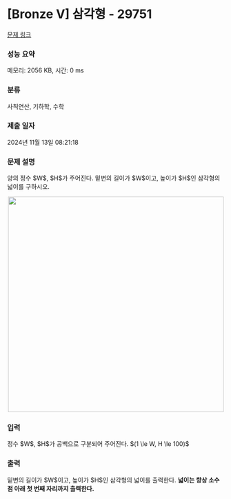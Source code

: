 # [Bronze V] 삼각형 - 29751 

[문제 링크](https://www.acmicpc.net/problem/29751) 

### 성능 요약

메모리: 2056 KB, 시간: 0 ms

### 분류

사칙연산, 기하학, 수학

### 제출 일자

2024년 11월 13일 08:21:18

### 문제 설명

<p>양의 정수 $W$, $H$가 주어진다. 밑변의 길이가 $W$이고, 높이가 $H$인 삼각형의 넓이를 구하시오.</p>

<p style="text-align:center;max-width:500px; margin: 0 auto"><img alt="" src="" style="height: auto; width: 500px;"></p>

### 입력 

 <p>정수 $W$, $H$가 공백으로 구분되어 주어진다. $(1 \le W, H \le 100)$</p>

### 출력 

 <p>밑변의 길이가 $W$이고, 높이가 $H$인 삼각형의 넓이를 출력한다. <strong>넓이는 항상 소수점 아래 첫 번째 자리까지 출력한다.</strong></p>

